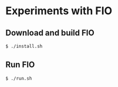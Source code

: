 # Experiments with FIO

## Download and build FIO

```bash
$ ./install.sh
```

## Run FIO

```bash
$ ./run.sh
```
